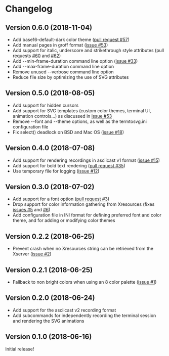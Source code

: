 # Changelog

## Version 0.6.0 (2018-11-04)

* Add base16-default-dark color theme ([pull request #57](https://github.com/nbedos/termtosvg/pull/57))
* Add manual pages in groff format ([issue #53](https://github.com/nbedos/termtosvg/issues/53))
* Add support for italic, underscore and strikethrough style attributes (pull requests
[#60](https://github.com/nbedos/termtosvg/pull/60) and [#62](https://github.com/nbedos/termtosvg/pull/62))
* Add --min-frame-duration command line option ([issue #33](https://github.com/nbedos/termtosvg/issues/33))
* Add --max-frame-duration command line option
* Remove unused --verbose command line option
* Reduce file size by optimizing the use of SVG attributes


## Version 0.5.0 (2018-08-05)

* Add support for hidden cursors
* Add support for SVG templates (custom color themes, terminal UI, animation controls...) as
discussed in [issue #53](https://github.com/nbedos/termtosvg/issues/53)
* Remove --font and --theme options, as well as the termtosvg.ini configuration file
* Fix select() deadlock on BSD and Mac OS ([issue #18](https://github.com/nbedos/termtosvg/issues/18))


## Version 0.4.0 (2018-07-08)

* Add support for rendering recordings in asciicast v1 format ([issue #15](https://github.com/nbedos/termtosvg/issues/15))
* Add support for bold text rendering ([pull request #35](https://github.com/nbedos/termtosvg/pull/35))
* Use temporary file for logging ([issue #12](https://github.com/nbedos/termtosvg/issues/12))


## Version 0.3.0 (2018-07-02)

* Add support for a font option ([pull request #3](https://github.com/nbedos/termtosvg/pull/3))
* Drop support for color information gathering from Xresources (fixes [issues #5](https://github.com/nbedos/termtosvg/issues/5) and [#6](https://github.com/nbedos/termtosvg/issues/6))
* Add configuration file in INI format for defining preferred font and color theme, and for adding or modifying color themes


## Version 0.2.2 (2018-06-25)

* Prevent crash when no Xresources string can be retrieved from the Xserver ([issue #2](https://github.com/nbedos/termtosvg/issues/2))


## Version 0.2.1 (2018-06-25)

* Fallback to non bright colors when using an 8 color palette ([issue #1](https://github.com/nbedos/termtosvg/issues/1))


## Version 0.2.0 (2018-06-24)

* Add support for the asciicast v2 recording format
* Add subcommands for independently recording the terminal session and rendering the SVG animations


## Version 0.1.0 (2018-06-16)
Initial release!